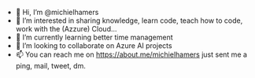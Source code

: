 - 👋 Hi, I’m @michielhamers
- 👀 I’m interested in sharing knowledge, learn code, teach how to code, work with the (Azzure) Cloud...
- 🌱 I’m currently learning better time management
- 💞️ I’m looking to collaborate on Azure AI projects
- 📫 You can reach me on https://about.me/michielhamers just sent me a ping, mail, tweet, dm.

<!---
michielhamers/michielhamers is a ✨ special ✨ repository because its `README.md` (this file) appears on your GitHub profile.
You can click the Preview link to take a look at your changes.
--->
